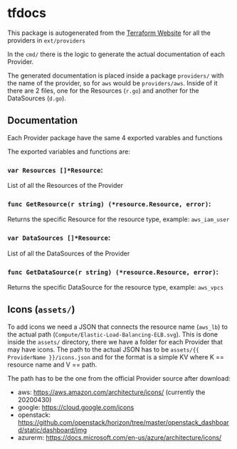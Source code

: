# tfdocs

This package is autogenerated from the [Terraform Website](https://github.com/hashicorp/terraform-website) for all the providers in `ext/providers`

In the `cmd/` there is the logic to generate the actual documentation of each Provider.

The generated documentation is placed inside a package `providers/` with the name of the provider, so for `aws` would be `providers/aws`. Inside of it there are 2 files, one for the Resources (`r.go`) and another for the DataSources (`d.go`).

## Documentation

Each Provider package have the same 4 exported varables and functions

The exported variables and functions are:

### `var Resources []*Resource`:

List of all the Resources of the Provider

### `func GetResource(r string) (*resource.Resource, error)`:

Returns the specific Resource for the resource type, example: `aws_iam_user`

### `var DataSources []*Resource`:

List of all the DataSources of the Provider

### `func GetDataSource(r string) (*resource.Resource, error)`:

Returns the specific DataSource for the resource type, example: `aws_vpcs`

## Icons (`assets/`)

To add icons we need a JSON that connects the resource name (`aws_lb`) to the actual path (`Compute/Elastic-Load-Balancing-ELB.svg`). This is done inside the `assets/` directory, there we have a folder for each Provider that may have icons. The path to the actual JSON has to be `assets/{{ ProviderName }}/icons.json` and for the format is a simple KV where K == resource name and V == path.

The path has to be the one from the official Provider source after download:
* aws: https://aws.amazon.com/architecture/icons/ (currently the 20200430)
* google: https://cloud.google.com/icons
* openstack: https://github.com/openstack/horizon/tree/master/openstack_dashboard/static/dashboard/img
* azurerm: https://docs.microsoft.com/en-us/azure/architecture/icons/
